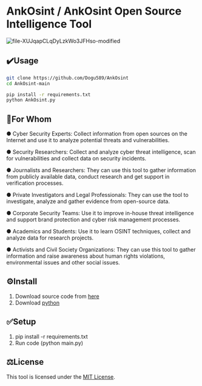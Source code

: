 # AnkOsint / AnkOsint Open Source Intelligence Tool

![file-XUJqapCLqDyLzkWo3JFHso-modified](https://github.com/user-attachments/assets/80b9ed40-8644-46ea-aadf-4787e1e6bbfd)



## ✔️Usage
```sh
git clone https://github.com/Dogu589/AnkOsint
cd AnkOsint-main

pip install -r requirements.txt
python AnkOsint.py
```




## 🥷For Whom

● Cyber Security Experts: Collect information from open sources on the Internet and use it to analyze potential threats and vulnerabilities.

● Security Researchers: Collect and analyze cyber threat intelligence, scan for vulnerabilities and collect data on security incidents.

● Journalists and Researchers: They can use this tool to gather information from publicly available data, conduct research and get support in verification processes.

● Private Investigators and Legal Professionals: They can use the tool to investigate, analyze and gather evidence from open-source data.

● Corporate Security Teams: Use it to improve in-house threat intelligence and support brand protection and cyber risk management processes.

● Academics and Students: Use it to learn OSINT techniques, collect and analyze data for research projects.

● Activists and Civil Society Organizations: They can use this tool to gather information and raise awareness about human rights violations, environmental issues and other social issues.

## ⚙️Install

1. Download source code from [here](https://codeload.github.com/Dogu589/AnkOsint/zip/refs/heads/main)
2. Download [python](https://www.python.org/ftp/python/3.13.0/python-3.13.0-amd64.exe)

## ✅Setup

1. pip install -r requirements.txt
2. Run code (python main.py)

## ⚖️License

This tool is licensed under the <a href="https://mit-license.org/">MIT License</a>.
